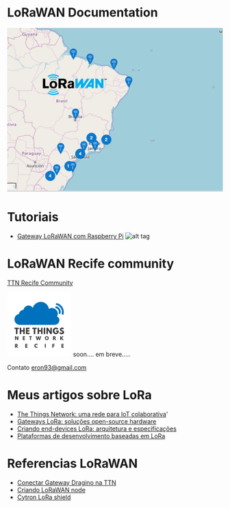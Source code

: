 # LoRaWAN Documentation

![alt tag](https://github.com/eron93br/lorawan/blob/master/rpi-gtw/cobertura-lorawan-brasil.png)

# Tutoriais 

- [Gateway LoRaWAN com Raspberry Pi](https://github.com/eron93br/lorawan/tree/master/rpi-gtw)
![alt tag](https://sourceout.s3-us-west-1.amazonaws.com/uploads/service_image/image/45089/small_ras_pi_logo_for_fiverr.jpg)

# LoRaWAN Recife community

[TTN Recife Community](https://www.thethingsnetwork.org/community/recife/)

![](./ttn-recife.png)
soon.... em breve.....

Contato eron93@gmail.com 

# Meus artigos sobre LoRa

- [The Things Network: uma rede para IoT colaborativa](https://www.embarcados.com.br/the-things-network-rede-iot/)'
- [Gateways LoRa: soluções open-source hardware](https://www.embarcados.com.br/gateways-lora-open-source-hardware/)
- [Criando end-devices LoRa: arquitetura e especificações](https://www.embarcados.com.br/end-devices-lora-arquitetura/)
- [Plataformas de desenvolvimento baseadas em LoRa](https://www.embarcados.com.br/plataformas-baseadas-em-lora/)

# Referencias LoRaWAN

- [Conectar Gateway Dragino na TTN](http://wiki.dragino.com/index.php?title=Connect_to_TTN)
- [Criando LoRaWAN node](https://tutorial.cytron.io/2017/09/15/lesson-1-build-simple-arduino-lora-node-10-minutes/)
- [Cytron LoRa shield](https://www.cytron.io/p-shield-lora-rfm?_ga=2.106107146.841538676.1522541014-368293828.1522541014)
